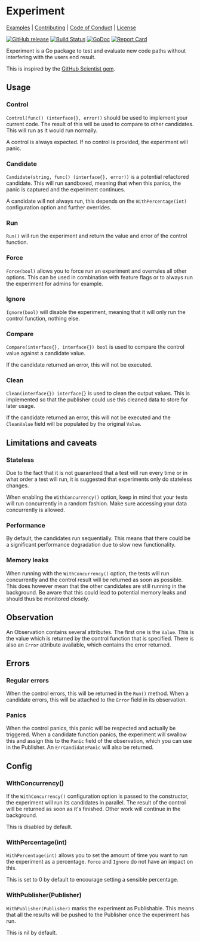 # Experiment

[Examples](_examples) | [Contributing](CONTRIBUTING.md) | [Code of Conduct](.github/CODE_OF_CONDUCT.md) | [License](LICENSE)

[![GitHub release](https://img.shields.io/github/tag/jelmersnoeck/experiment.svg?label=latest)](https://github.com/jelmersnoeck/experiment/releases)
[![Build Status](https://travis-ci.org/jelmersnoeck/experiment.svg?branch=master)](https://travis-ci.org/jelmersnoeck/experiment)
[![GoDoc](https://godoc.org/github.com/jelmersnoeck/experiment?status.svg)](https://godoc.org/github.com/jelmersnoeck/experiment)
[![Report Card](https://goreportcard.com/badge/github.com/jelmersnoeck/experiment)](https://goreportcard.com/report/github.com/jelmersnoeck/experiment)

Experiment is a Go package to test and evaluate new code paths without
interfering with the users end result.

This is inspired by the [GitHub Scientist gem](https://github.com/github/scientist).

## Usage

### Control

`Control(func() (interface{}, error))` should be used to implement your current
code. The result of this will be used to compare to other candidates. This will
run as it would run normally.

A control is always expected. If no control is provided, the experiment will
panic.

### Candidate

`Candidate(string, func() (interface{}, error))` is a potential refactored
candidate. This will run sandboxed, meaning that when this panics, the panic
is captured and the experiment continues.

A candidate will not always run, this depends on the `WithPercentage(int)`
configuration option and further overrides.

### Run

`Run()` will run the experiment and return the value and error of the control
function.

### Force

`Force(bool)` allows you to force run an experiment and overrules all other
options. This can be used in combination with feature flags or to always run
the experiment for admins for example.

### Ignore

`Ignore(bool)` will disable the experiment, meaning that it will only run the
control function, nothing else.

### Compare

`Compare(interface{}, interface{}) bool` is used to compare the control value
against a candidate value.

If the candidate returned an error, this will not be executed.

### Clean

`Clean(interface{}) interface{}` is used to clean the output values. This is
implemented so that the publisher could use this cleaned data to store for later
usage.

If the candidate returned an error, this will not be executed and the
`CleanValue` field will be populated by the original `Value`.

## Limitations and caveats

### Stateless

Due to the fact that it is not guaranteed that a test will run every time or in
what order a test will run, it is suggested that experiments only do stateless
changes.

When enabling the `WithConcurrency()` option, keep in mind that your tests will
run concurrently in a random fashion. Make sure accessing your data concurrently
is allowed.

### Performance

By default, the candidates run sequentially. This means that there could be a
significant performance degradation due to slow new functionality.

### Memory leaks

When running with the `WithConcurrency()` option, the tests will run
concurrently and the control result will be returned as soon as possible. This
does however mean that the other candidates are still running in the background.
Be aware that this could lead to potential memory leaks and should thus be
monitored closely.

## Observation

An Observation contains several attributes. The first one is the `Value`. This
is the value which is returned by the control function that is specified. There
is also an `Error` attribute available, which contains the error returned.

## Errors

### Regular errors

When the control errors, this will be returned in the `Run()` method. When a
candidate errors, this will be attached to the `Error` field in its observation.

### Panics

When the control panics, this panic will be respected and actually be triggered.
When a candidate function panics, the experiment will swallow this and assign
this to the `Panic` field of the observation, which you can use in the
Publisher. An `ErrCandidatePanic` will also be returned.

## Config

### WithConcurrency()

If the `WithConcurrency()` configuration option is passed to the constructor,
the experiment will run its candidates in parallel. The result of the control
will be returned as soon as it's finished. Other work will continue in the
background.

This is disabled by default.

### WithPercentage(int)

`WithPercentage(int)` allows you to set the amount of time you want to run the
experiment as a percentage. `Force` and `Ignore` do not have an impact on this.

This is set to 0 by default to encourage setting a sensible percentage.

### WithPublisher(Publisher)

`WithPublisher(Publisher)` marks the experiment as Publishable. This means that
all the results will be pushed to the Publisher once the experiment has run.

This is nil by default.

